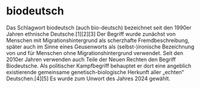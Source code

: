 # biodeutsch

Das Schlagwort biodeutsch (auch bio-deutsch) bezeichnet seit den 1990er Jahren ethnische Deutsche.[1][2][3] Der Begriff wurde zunächst von Menschen mit Migrationshintergrund als scherzhafte Fremdbeschreibung, später auch im Sinne eines Geusenworts als (selbst-)ironische Bezeichnung von und für Menschen ohne Migrationshintergrund verwendet. Seit den 2010er Jahren verwenden auch Teile der Neuen Rechten den Begriff Biodeutsche. Als politischer Kampfbegriff behauptet er dort eine angeblich existierende gemeinsame genetisch-biologische Herkunft aller „echten“ Deutschen.[4][5] Es wurde zum Unwort des Jahres 2024 gewählt.
